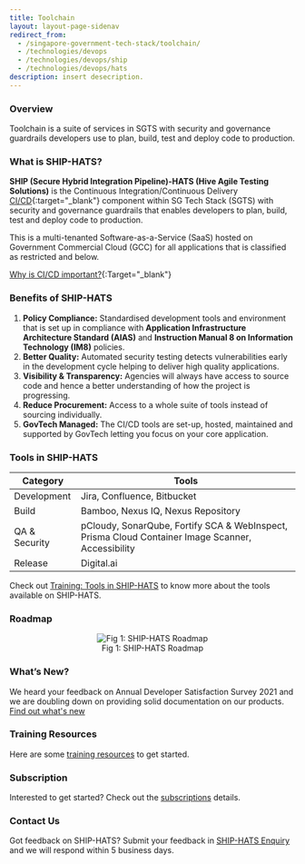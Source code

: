 ```yaml
---
title: Toolchain
layout: layout-page-sidenav
redirect_from: 
  - /singapore-government-tech-stack/toolchain/
  - /technologies/devops
  - /technologies/devops/ship
  - /technologies/devops/hats
description: insert desecription.
---
```


### Overview

Toolchain is a suite of services in SGTS with security and governance guardrails developers use to plan, build, test and deploy code to production.

### What is SHIP-HATS? 

**SHIP (Secure Hybrid Integration Pipeline)-HATS (Hive Agile Testing Solutions)** is the Continuous Integration/Continuous Delivery [CI/CD](https://en.wikipedia.org/wiki/CI/CD){:target="_blank"} component within SG Tech Stack (SGTS) with security and governance guardrails that enables developers to plan, build, test and deploy code to production.  

This is a multi-tenanted Software-as-a-Service (SaaS) hosted on Government Commercial Cloud (GCC) for all applications that is classified as restricted and below. 

[Why is CI/CD important?](https://youtu.be/RlZCyexsJBc?t=260){:Target="_blank"}

### Benefits of SHIP-HATS 

1. **Policy Compliance:** Standardised development tools and environment that is set up in compliance with **Application Infrastructure Architecture Standard (AIAS)** and **Instruction Manual 8 on Information Technology (IM8)** policies.
2. **Better Quality:** Automated security testing detects vulnerabilities early in the development cycle helping to deliver high quality applications.
3. **Visibility & Transparency:** Agencies will always have access to source code and hence a better understanding of how the project is progressing.
4. **Reduce Procurement:** Access to a whole suite of tools instead of sourcing individually.
5. **GovTech Managed:** The CI/CD tools are set-up, hosted, maintained and supported by GovTech letting you focus on your core application. 

### Tools in SHIP-HATS 

|     Category  |                  Tools                     |
|     --------  | ------------------------------------------ |
|  Development  |        Jira, Confluence, Bitbucket         |
|     Build     |         Bamboo, Nexus IQ, Nexus Repository        |
| QA & Security | pCloudy, SonarQube, Fortify SCA & WebInspect, Prisma Cloud Container Image Scanner, Accessibility |
|    Release    |                Digital.ai                  |

 
Check out [Training: Tools in SHIP-HATS](./training/tools) to know more about the tools available on SHIP-HATS.


### Roadmap

<figure style="text-align: center">
  <img
    src="https://user-images.githubusercontent.com/85614716/123921126-44b7b780-d9b9-11eb-9daf-61b3c587fc21.png" 
    alt="Fig 1: SHIP-HATS Roadmap"
  />
  <figcaption>Fig 1: SHIP-HATS Roadmap</figcaption>
</figure>

### What’s New? 

We heard your feedback on Annual Developer Satisfaction Survey 2021 and we are doubling down on providing solid documentation on our products. [Find out what's new](./what-s-new)

### Training Resources

Here are some [training resources](./training-resources) to get started.

### Subscription

Interested to get started? Check out the [subscriptions](./subscriptions) details.

### Contact Us

Got feedback on SHIP-HATS? Submit your feedback in [SHIP-HATS Enquiry](./ship-hats-enquiries) and we will respond within 5 business days. 

